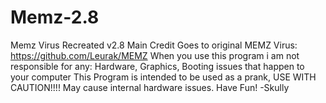 # Memz-2.8
Memz Virus Recreated v2.8
Main Credit Goes to original MEMZ Virus: https://github.com/Leurak/MEMZ
When you use this program i am not responsible for any: Hardware, Graphics, Booting issues that happen to your computer
This Program is intended to be used as a prank, USE WITH CAUTION!!!!
May cause internal hardware issues.
Have Fun!
                          -Skully

